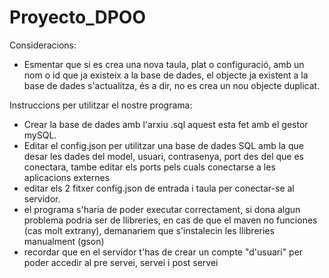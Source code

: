 ﻿# Proyecto_DPOO

Consideracions:

- Esmentar que si es crea una nova taula, plat o configuració, amb un nom o id que ja existeix a la base de dades, el objecte ja existent a la base de dades s'actualitza, és a dir, no es crea un nou objecte duplicat.

Instruccions per utilitzar el nostre programa:

- Crear la base de dades amb l'arxiu .sql aquest esta fet amb el gestor mySQL. 
- Editar el config.json per utilitzar una base de dades SQL amb la que desar les dades del model, usuari, contrasenya, port des del que es conectara, tambe editar els ports pels cuals conectarse a les aplicacions externes
- editar els 2 fitxer config.json de entrada i taula per conectar-se al servidor.
- el programa s'haria de poder executar correctament, si dona algun problema podria ser de llibreries, en cas de que el maven no funciones (cas molt extrany), demanariem que s'instalecin les llibreries manualment (gson)
- recordar que en el servidor t'has de crear un compte "d'usuari" per poder accedir al pre servei, servei i post servei

